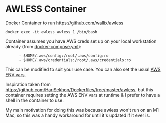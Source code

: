 # AWLESS Container

Docker Container to run <https://github.com/wallix/awless>

`docker exec -it awless_awless_1 /bin/bash`

Container assumes you have AWS creds set up on your local workstation already (from [docker-compose.yml](docker-compose.yml)):

```
      - $HOME/.aws/config:/root/.aws/config:ro
      - $HOME/.aws/credentials:/root/.aws/credentials:ro
```

This can be modified to suit your use case.  You can also set the usual [AWS ENV vars](https://docs.aws.amazon.com/cli/latest/userguide/cli-configure-envvars.html).

Inspiration taken from <https://github.com/HariSekhon/Dockerfiles/tree/master/awless>, but this container requires setting the AWS ENV vars at runtime & I prefer to have a shell in the container to use.

My main motivation for doing this was because awless won't run on an M1 Mac, so this was a handy workaround for until it's updated if it ever is.
